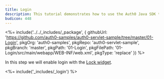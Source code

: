 ```yaml
---
title: Login
description: This tutorial demonstrates how to use the Auth0 Java SDK to add authentication and authorization to your web app
budicon: 448
---
```


<%= include('../../_includes/_package', {
  githubUrl: 'https://github.com/auth0-samples/auth0-servlet-sample/tree/master/01-Login',
  pkgOrg: 'auth0-samples',
  pkgRepo: 'auth0-servlet-sample',
  pkgBranch: 'master',
  pkgPath: '01-Login',
  pkgFilePath: '01-Login/src/main/webapp/WEB-INF/web.xml',
  pkgType: 'replace'
}) %>

In this step we will enable login with the [Lock widget](/libraries/lock).

<%= include('_includes/_login') %>
